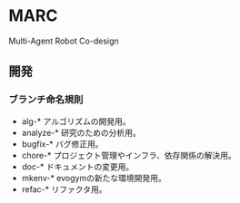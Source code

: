 # MARC
Multi-Agent Robot Co-design

## 開発
### ブランチ命名規則
- alg-*  アルゴリズムの開発用。
- analyze-* 研究のための分析用。
- bugfix-* バグ修正用。
- chore-* プロジェクト管理やインフラ、依存関係の解決用。
- doc-* ドキュメントの変更用。
- mkenv-* evogymの新たな環境開発用。
- refac-* リファクタ用。
